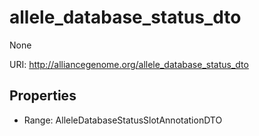 # allele_database_status_dto

None

URI: http://alliancegenome.org/allele_database_status_dto



<!-- no inheritance hierarchy -->


## Properties

 * Range: AlleleDatabaseStatusSlotAnnotationDTO


